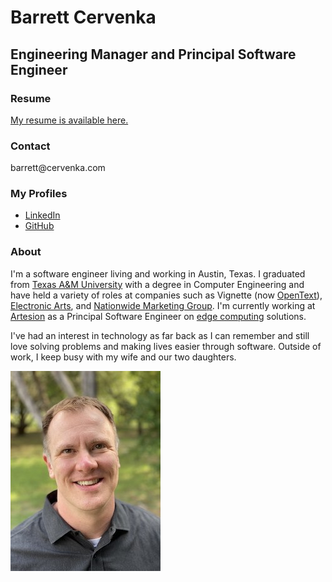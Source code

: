 # Barrett Cervenka
## Engineering Manager and Principal Software Engineer

### Resume
[My resume is available here.](barrettcervenka.pdf)

### Contact
&#98;&#97;&#114;&#114;&#101;&#116;&#116;&#64;&#99;&#101;&#114;&#118;&#101;&#110;&#107;&#97;&#46;&#99;&#111;&#109;


### My Profiles
* [LinkedIn](https://www.linkedin.com/in/barrettcervenka)
* [GitHub](https://github.com/barrettc)


### About
I'm a software engineer living and working in Austin, Texas. I graduated from [Texas A&M University](http://www.tamu.edu) with a degree in Computer Engineering and have held a variety of roles at companies such as Vignette (now [OpenText](http://www.opentext.com)), [Electronic Arts](http://www.ea.com), and [Nationwide Marketing Group](https://www.nationwidegroup.org). I'm currently working at [Artesion](https://www.artesion.com) as a Principal Software Engineer on [edge computing](https://en.wikipedia.org/wiki/Edge_computing) solutions.

I've had an interest in technology as far back as I can remember and still love solving problems and making lives easier through software. Outside of work, I keep busy with my wife and our two daughters.

![profile](barrett.jpg)

